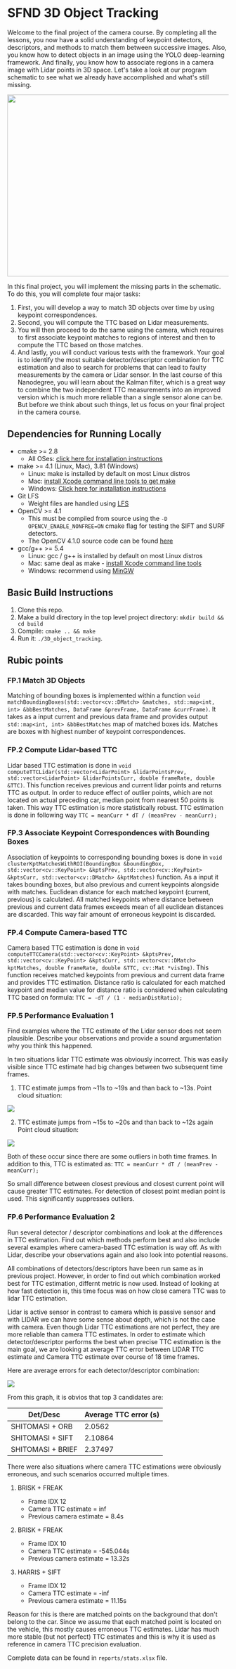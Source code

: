 # SFND 3D Object Tracking

Welcome to the final project of the camera course. By completing all the lessons, you now have a solid understanding of keypoint detectors, descriptors, and methods to match them between successive images. Also, you know how to detect objects in an image using the YOLO deep-learning framework. And finally, you know how to associate regions in a camera image with Lidar points in 3D space. Let's take a look at our program schematic to see what we already have accomplished and what's still missing.

<img src="images/course_code_structure.png" width="779" height="414" />

In this final project, you will implement the missing parts in the schematic. To do this, you will complete four major tasks: 
1. First, you will develop a way to match 3D objects over time by using keypoint correspondences. 
2. Second, you will compute the TTC based on Lidar measurements. 
3. You will then proceed to do the same using the camera, which requires to first associate keypoint matches to regions of interest and then to compute the TTC based on those matches. 
4. And lastly, you will conduct various tests with the framework. Your goal is to identify the most suitable detector/descriptor combination for TTC estimation and also to search for problems that can lead to faulty measurements by the camera or Lidar sensor. In the last course of this Nanodegree, you will learn about the Kalman filter, which is a great way to combine the two independent TTC measurements into an improved version which is much more reliable than a single sensor alone can be. But before we think about such things, let us focus on your final project in the camera course. 

## Dependencies for Running Locally
* cmake >= 2.8
  * All OSes: [click here for installation instructions](https://cmake.org/install/)
* make >= 4.1 (Linux, Mac), 3.81 (Windows)
  * Linux: make is installed by default on most Linux distros
  * Mac: [install Xcode command line tools to get make](https://developer.apple.com/xcode/features/)
  * Windows: [Click here for installation instructions](http://gnuwin32.sourceforge.net/packages/make.htm)
* Git LFS
  * Weight files are handled using [LFS](https://git-lfs.github.com/)
* OpenCV >= 4.1
  * This must be compiled from source using the `-D OPENCV_ENABLE_NONFREE=ON` cmake flag for testing the SIFT and SURF detectors.
  * The OpenCV 4.1.0 source code can be found [here](https://github.com/opencv/opencv/tree/4.1.0)
* gcc/g++ >= 5.4
  * Linux: gcc / g++ is installed by default on most Linux distros
  * Mac: same deal as make - [install Xcode command line tools](https://developer.apple.com/xcode/features/)
  * Windows: recommend using [MinGW](http://www.mingw.org/)

## Basic Build Instructions

1. Clone this repo.
2. Make a build directory in the top level project directory: `mkdir build && cd build`
3. Compile: `cmake .. && make`
4. Run it: `./3D_object_tracking`.

## Rubic points

### FP.1 Match 3D Objects

Matching of bounding boxes is implemented within a function 
`void matchBoundingBoxes(std::vector<cv::DMatch> &matches, std::map<int, int> &bbBestMatches, DataFrame &prevFrame, DataFrame &currFrame)`.
It takes as a input current and previous data frame and provides output `std::map<int, int> &bbBestMatches`
map of matched boxes ids. Matches are boxes with highest number of keypoint correspondences.

### FP.2 Compute Lidar-based TTC

Lidar based TTC estimation is done in `void computeTTCLidar(std::vector<LidarPoint> &lidarPointsPrev,
std::vector<LidarPoint> &lidarPointsCurr, double frameRate, double &TTC)`. This function receives previous and current
lidar points and returns TTC as output. In order to reduce effect of outlier points,
which are not located on actual preceding car, median point from nearest 50 points is taken. This way
TTC estimation is more statistically robust. TTC estimation is done in following way
`TTC = meanCurr * dT / (meanPrev - meanCurr);`

### FP.3 Associate Keypoint Correspondences with Bounding Boxes

Association of keypoints to corresponding bounding boxes is done in `void clusterKptMatchesWithROI(BoundingBox &boundingBox, std::vector<cv::KeyPoint> &kptsPrev,
std::vector<cv::KeyPoint> &kptsCurr, std::vector<cv::DMatch> &kptMatches)` function. As a input it takes bounding boxes, but also
previous and current keypoints alongside with matches. Euclidean distance for each matched keypoint (current, previous) is
calculated. All matched keypoints where distance between previous and current data frames exceeds mean of all euclidean distances
are discarded. This way fair amount of erroneous keypoint is discarded.

### FP.4 Compute Camera-based TTC

Camera based TTC estimation is done in `void computeTTCCamera(std::vector<cv::KeyPoint> &kptsPrev, std::vector<cv::KeyPoint> &kptsCurr,
std::vector<cv::DMatch> kptMatches, double frameRate, double &TTC, cv::Mat *visImg)`. This function receives matched keypoints from previous and current data frame and
provides TTC estimation. Distance ratio is calculated for each matched keypoint and median value for distance ratio is considered
when calculating TTC based on formula:
`TTC = -dT / (1 - medianDistRatio);`

### FP.5 Performance Evaluation 1
Find examples where the TTC estimate of the Lidar sensor does not seem plausible. Describe your observations and provide a sound argumentation why you think this happened.

In two situations lidar TTC estimate was obviously incorrect. This was easily visible since
TTC estimate had big changes between two subsequent time frames.

1) TTC estimate jumps from ~11s to ~19s and than back to ~13s.
Point cloud situation:

<img src="images/lidar_ttc_wrong_1.png"/>

2) TTC estimate jumps from ~15s to ~20s and than back to ~12s again
Point cloud situation:
   
 <img src="images/lidar_ttc_wrong_2.png"/>
   
Both of these occur since there are some outliers in both time frames. In addition to this,
TTC is estimated as:
`TTC = meanCurr * dT / (meanPrev - meanCurr);`

So small difference between closest previous and closest current point will cause greater TTC estimates.
For detection of closest point median point is used. This significantly suppresses outliers.

### FP.6 Performance Evaluation 2
Run several detector / descriptor combinations and look at the differences in TTC estimation. Find out which methods perform best and also include several examples where camera-based TTC estimation is way off. As with Lidar, describe your observations again and also look into potential reasons.

All combinations of detectors/descriptors have been run same as in previous project.
However, in order to find out which combination worked best for TTC estimation, differnt metric is now used.
Instead of looking at how fast detection is, this time focus was on how close camera TTC was to lidar TTC estimation.

Lidar is active sensor in contrast to camera which is passive sensor and with LIDAR we can have some
sense about depth, which is not the case with camera. Even though Lidar TTC estimations are not perfect,
they are more reliable than camera TTC estimates. In order to estimate which detector/descriptor
performs the best when precise TTC estimation is the main goal, we are looking at average TTC error
between LIDAR TTC estimate and Camera TTC estimate over course of 18 time frames.

Here are average errors for each detector/descriptor combination:

<img src="images/graph.png"/>

From this graph, it is obvios that top 3 candidates are:

| Det/Desc | Average TTC error (s)|
| -------- | ------------------|
| SHITOMASI + ORB | 2.0562 |
| SHITOMASI + SIFT | 2.10864 |
| SHITOMASI + BRIEF | 2.37497 |

There were also situations where camera TTC estimations were obviously erroneous,
and such scenarios occurred multiple times.

1) BRISK + FREAK
   * Frame IDX 12
   * Camera TTC estimate = inf
   * Previous camera estimate = 8.4s
  
2) BRISK + FREAK
    * Frame IDX 10
    * Camera TTC estimate = -545.044s
    * Previous camera estimate = 13.32s

3) HARRIS + SIFT
    * Frame IDX 12
    * Camera TTC estimate = -inf
    * Previous camera estimate = 11.15s
  
Reason for this is there are matched points on the background that don't belong to the car. Since we 
assume that each matched point is located on the vehicle, this mostly causes erroneous TTC estimates.
Lidar has much more stable (but not perfect) TTC estimates and this is why it is used as reference in
camera TTC precision evaluation.

Complete data can be found in `reports/stats.xlsx` file.
